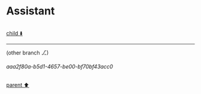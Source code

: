 # Assistant

```python

```

[child ⬇️](#aaa2f80a-b5d1-4657-be00-bf70bf43acc0)

---

(other branch ⎇)
###### aaa2f80a-b5d1-4657-be00-bf70bf43acc0
[parent ⬆️](#3eebf794-8389-4d85-97e1-db937887a169)
